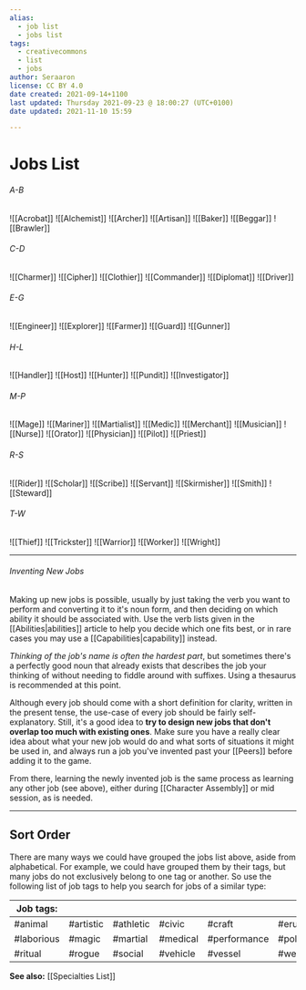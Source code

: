 ```yaml
---
alias:
  - job list
  - jobs list
tags:
  - creativecommons
  - list
  - jobs
author: Seraaron
license: CC BY 4.0
date created: 2021-09-14+1100
last updated: Thursday 2021-09-23 @ 18:00:27 (UTC+0100)
date updated: 2021-11-10 15:59

---
```


# Jobs List

###### A-B

![[Acrobat]]
![[Alchemist]]
![[Archer]]
![[Artisan]]
![[Baker]]
![[Beggar]]
![[Brawler]]

###### C-D

![[Charmer]]
![[Cipher]]
![[Clothier]]
![[Commander]]
![[Diplomat]]
![[Driver]]

###### E-G

![[Engineer]]
![[Explorer]]
![[Farmer]]
![[Guard]]
![[Gunner]]

###### H-L

![[Handler]]
![[Host]]
![[Hunter]]
![[Pundit]]
![[Investigator]]

###### M-P

![[Mage]]
![[Mariner]]
![[Martialist]]
![[Medic]]
![[Merchant]]
![[Musician]]
![[Nurse]]
![[Orator]]
![[Physician]]
![[Pilot]]
![[Priest]]

###### R-S

![[Rider]]
![[Scholar]]
![[Scribe]]
![[Servant]]
![[Skirmisher]]
![[Smith]]
![[Steward]]

###### T-W

![[Thief]]
![[Trickster]]
![[Warrior]]
![[Worker]]
![[Wright]]

---

###### Inventing New Jobs

Making up new jobs is possible, usually by just taking the verb you want to perform and converting it to it's noun form, and then deciding on which ability it should be associated with. Use the verb lists given in the [[Abilities|abilities]] article to help you decide which one fits best, or in rare cases you may use a [[Capabilities|capability]] instead.

_Thinking of the job's name is often the hardest part_, but sometimes there's a perfectly good noun that already exists that describes the job your thinking of without needing to fiddle around with suffixes. Using a thesaurus is recommended at this point.

Although every job should come with a short definition for clarity, written in the present tense, the use-case of every job should be fairly self-explanatory. Still, it's a good idea to **try to design new jobs that don't overlap too much with existing ones**. Make sure you have a really clear idea about what your new job would do and what sorts of situations it might be used in, and always run a job you've invented past your [[Peers]] before adding it to the game.

From there, learning the newly invented job is the same process as learning any other job (see above), either during [[Character Assembly]] or mid session, as is needed.

---

## Sort Order

There are many ways we could have grouped the jobs list above, aside from alphabetical. For example, we could have grouped them by their tags, but many jobs do not exclusively belong to one tag or another. So use the following list of job tags to help you search for jobs of a similar type:

| Job tags:  |           |           |          |              |            |
| ---------- | --------- | --------- | -------- | ------------ | ---------- |
| #animal    | #artistic | #athletic | #civic   | #craft       | #erudite   |
| #laborious | #magic    | #martial  | #medical | #performance | #political |
| #ritual    | #rogue    | #social   | #vehicle | #vessel      | #weird     |

**See also:** [[Specialties List]]
